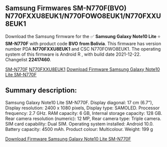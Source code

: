 <h2>Samsung Firmwares SM-N770F(BVO) N770FXXU8EUK1/N770FOWO8EUK1/N770FXXU8EUK1</h2>
Download the Samsung firmware for the ✅ <strong>Samsung Galaxy Note10 Lite </strong> ⭐ <strong>SM-N770F</strong> with product code <strong>BVO</strong> <strong> from Bolivia</strong>. This firmware has version number PDA <strong>N770FXXU8EUK1</strong> and CSC N770FOWO8EUK1. The operating system of this firmware is Android R , with build date 2021-12-22. Changelist <strong>22417460</strong>.

[SM-N770F](https://samfirm.shop/samsung/model/SM-N770F)
[N770FXXU8EUK1](https://samfirm.shop/samsung/pda/N770FXXU8EUK1)
[Download Firmware Samsung Galaxy Note10 Lite SM-N770F](https://samfirm.shop/samsung/firmware/484379)
<h2>Summary description:</h2>
<p>Samsung Galaxy Note10 Lite SM-N770F. Display diagonal: 17 cm (6.7"), Display resolution: 2400 x 1080 pixels, Display type: SAMOLED. Processor frequency: 2.7 GHz. RAM capacity: 6 GB, Internal storage capacity: 128 GB. Rear camera resolution (numeric): 12 MP, Rear camera type: Triple camera. SIM card capability: Dual SIM. Operating system installed: Android 10.0. Battery capacity: 4500 mAh. Product colour: Multicolour. Weight: 199 g</p>


[Download Firmware Samsung Galaxy Note10 Lite SM-N770F](https://samfirm.shop/samsung/firmware/484379)

